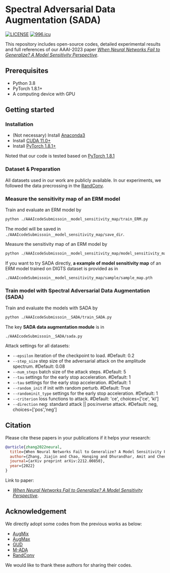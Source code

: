 # Spectral Adversarial Data Augmentation (SADA)

[![LICENSE](https://img.shields.io/badge/license-NPL%20(The%20996%20Prohibited%20License)-blue.svg)](https://github.com/996icu/996.ICU/blob/master/LICENSE)
[![996.icu](https://img.shields.io/badge/link-996.icu-red.svg)](https://996.icu)

This repository includes open-source codes, detailed experimental results and full references of our AAAI-2023 paper 
[*When Neural Networks Fail to Generalize? A Model Sensitivity Perspective*](https://arxiv.org/abs/2212.00850).

## Prerequisites

- Python 3.8
- PyTorch 1.8.1+
- A computing device with GPU

## Getting started

### Installation

- (Not necessary) Install [Anaconda3](https://www.anaconda.com/products/distribution)
- Install [CUDA 11.0+](https://developer.nvidia.com/cuda-11.0-download-archive)
- Install [PyTorch 1.8.1+](http://pytorch.org/)

Noted that our code is tested based on [PyTorch 1.8.1](http://pytorch.org/)

### Dataset & Preparation

All datasets used in our work are publicly available.
In our experiments, we followed the data precrossing in the [RandConv](https://github.com/wildphoton/RandConv/).

### Measure the sensitivity map of an ERM model

Train and evaluate an ERM model by

```bash
python ./AAAIcodeSubmissoin__model_sensitivity_map/train_ERM.py
```

The model will be saved in `./AAAIcodeSubmissoin__model_sensitivity_map/save_dir`.


Measure the sensitivity map of an ERM model by

```bash
python ./AAAIcodeSubmissoin__model_sensitivity_map/model_sensitivity_map.py
```

If you want to try SADA directly, __a example of model sensitivity map__ of an ERM model trained on DIGTS dataset is provided as in 

```
./AAAIcodeSubmissoin__model_sensitivity_map/sample/sample_map.pth
```

### Train model with Spectral Adversarial Data Augmentation (SADA)

Train and evaluate the models with SADA by

```bash
python ./AAAIcodeSubmissoin__SADA/train_SADA.py
```

The key __SADA data augmentation module__ is in 

```
./AAAIcodeSubmissoin__SADA/sada.py
```

Attack settings for all datasets:

- `--epsilon` iteration of the checkpoint to load. #Default: 0.2
- `--step_size` step size of the adversarial attack on the amplitude spectrum. #Default: 0.08
- `--num_steps` batch size of the attack steps. #Default: 5
- `--tau` settings for the early stop acceleration. #Default: 1
- `--tau` settings for the early stop acceleration. #Default: 1
- `--random_init` if init with random perturb. #Default: True
- `--randominit_type` settings for the early stop acceleration. #Default: 1
- `--criterion` loss functions to attack. #Default: 'ce', choices=['ce', 'kl']
- `--direction` neg: standard attack || pos:inverse attack. #Default: neg, choices=['pos','neg']

## Citation

Please cite these papers in your publications if it helps your research:

```bibtex
@article{zhang2022neural,
  title={When Neural Networks Fail to Generalize? A Model Sensitivity Perspective},
  author={Zhang, Jiajin and Chao, Hanqing and Dhurandhar, Amit and Chen, Pin-Yu and Tajer, Ali and Xu, Yangyang and Yan, Pingkun},
  journal={arXiv preprint arXiv:2212.00850},
  year={2022}
}
```

Link to paper:

- [*When Neural Networks Fail to Generalize? A Model Sensitivity Perspective*](https://arxiv.org/abs/2212.00850).


## Acknowledgement

We directly adopt some codes from the previous works as below:

- [AugMix](https://github.com/google-research/augmix)
- [AugMax](https://github.com/VITA-Group/AugMax)
- [GUD](https://github.com/ricvolpi/generalize-unseen-domains)
- [M-ADA](https://github.com/joffery/M-ADA)
- [RandConv](https://github.com/wildphoton/RandConv/)

We would like to thank these authors for sharing their codes.

